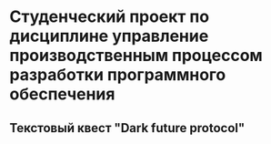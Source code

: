 # Студенческий проект по дисциплине управление производственным процессом разработки программного обеспечения
## Текстовый квест "Dark future protocol"
